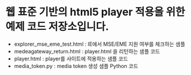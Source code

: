 # 웹 표준 기반의 html5 player 적용을 위한 예제 코드 저장소입니다.

+ explorer_mse_eme_test.html : IE에서 MSE/EME 지원 여부를 체크하는 샘플 
+ medeagateway_return.html : player.html 을 리턴하는 샘플 코드
+ player.html : player를 사이트에 적용하는 샘플 코드
+ media_token.py : media token 생성 샘플 Python 코드

